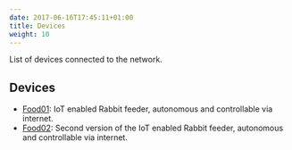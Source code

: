 ```yaml
---
date: 2017-06-16T17:45:11+01:00
title: Devices
weight: 10
---
```


List of devices connected to the network.


## Devices

* [Food01](https://conejoninja.github.io/home/devices/food01): IoT enabled Rabbit feeder, autonomous and controllable via internet.
* [Food02](https://conejoninja.github.io/home/devices/food02): Second version of the IoT enabled Rabbit feeder, autonomous and controllable via internet.


